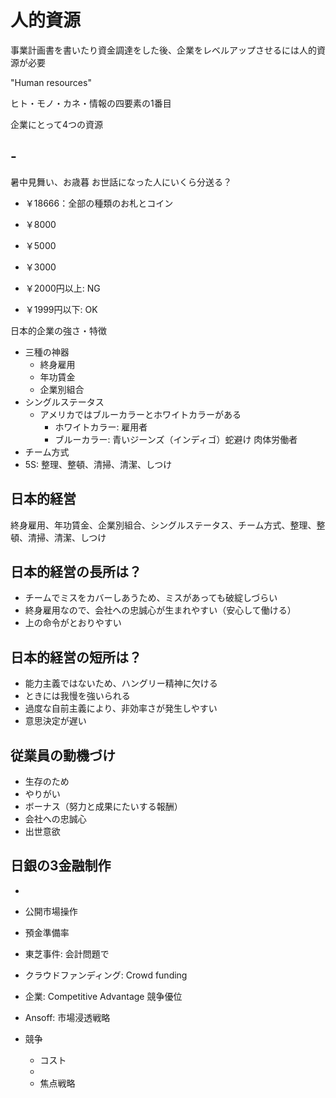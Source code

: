 # 人的資源
事業計画書を書いたり資金調達をした後、企業をレベルアップさせるには人的資源が必要

"Human resources"

ヒト・モノ・カネ・情報の四要素の1番目

企業にとって4つの資源

## -

暑中見舞い、お歳暮
お世話になった人にいくら分送る？

- ￥18666：全部の種類のお札とコイン
- ￥8000
- ￥5000
- ￥3000

- ￥2000円以上: NG
- ￥1999円以下: OK

日本的企業の強さ・特徴

- 三種の神器
  - 終身雇用
  - 年功賃金
  - 企業別組合
- シングルステータス
  - アメリカではブルーカラーとホワイトカラーがある
    - ホワイトカラー: 雇用者
    - ブルーカラー: 青いジーンズ（インディゴ）蛇避け 肉体労働者
- チーム方式
- 5S: 整理、整頓、清掃、清潔、しつけ


## 日本的経営

終身雇用、年功賃金、企業別組合、シングルステータス、チーム方式、整理、整頓、清掃、清潔、しつけ

## 日本的経営の長所は？

- チームでミスをカバーしあうため、ミスがあっても破綻しづらい
- 終身雇用なので、会社への忠誠心が生まれやすい（安心して働ける）
- 上の命令がとおりやすい

## 日本的経営の短所は？

- 能力主義ではないため、ハングリー精神に欠ける
- ときには我慢を強いられる
- 過度な自前主義により、非効率さが発生しやすい
- 意思決定が遅い

## 従業員の動機づけ

- 生存のため
- やりがい
- ボーナス（努力と成果にたいする報酬）
- 会社への忠誠心
- 出世意欲

## 日銀の3金融制作
- 
- 公開市場操作
- 預金準備率

- 東芝事件: 会計問題で
- クラウドファンディング: Crowd funding
- 企業: Competitive Advantage  競争優位
- Ansoff: 市場浸透戦略
- 競争
  - コスト
  - 
  - 焦点戦略